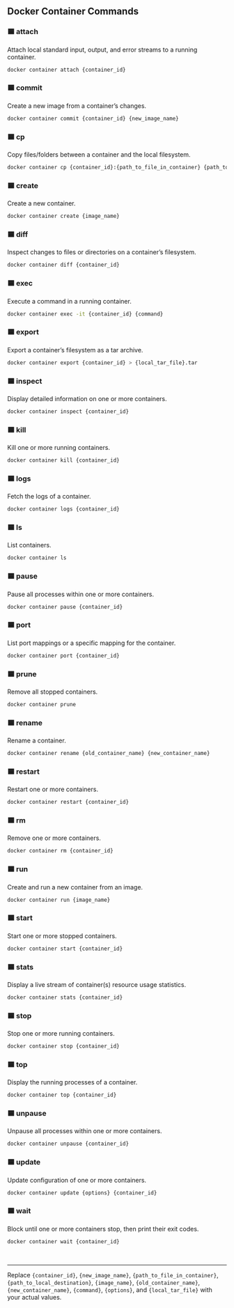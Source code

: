 ## Docker Container Commands

### 🟦 attach
Attach local standard input, output, and error streams to a running container.
```bash
docker container attach {container_id}
```

### 🟦 commit
Create a new image from a container’s changes.
```bash
docker container commit {container_id} {new_image_name}
```

### 🟦 cp
Copy files/folders between a container and the local filesystem.
```bash
docker container cp {container_id}:{path_to_file_in_container} {path_to_local_destination}
```

### 🟦 create
Create a new container.
```bash
docker container create {image_name}
```

### 🟦 diff
Inspect changes to files or directories on a container’s filesystem.
```bash
docker container diff {container_id}
```

### 🟦 exec
Execute a command in a running container.
```bash
docker container exec -it {container_id} {command}
```

### 🟦 export
Export a container’s filesystem as a tar archive.
```bash
docker container export {container_id} > {local_tar_file}.tar
```
### 🟦 inspect
Display detailed information on one or more containers.
```bash
docker container inspect {container_id}
```

### 🟦 kill
Kill one or more running containers.
```bash
docker container kill {container_id}
```

### 🟦 logs
Fetch the logs of a container.
```bash
docker container logs {container_id}
```

### 🟦 ls
List containers.
```bash
docker container ls
```

### 🟦 pause
Pause all processes within one or more containers.
```bash
docker container pause {container_id}
```

### 🟦 port
List port mappings or a specific mapping for the container.
```bash
docker container port {container_id}
```

### 🟦 prune
Remove all stopped containers.
```bash
docker container prune
```

### 🟦 rename
Rename a container.
```bash
docker container rename {old_container_name} {new_container_name}
```

### 🟦 restart
Restart one or more containers.
```bash
docker container restart {container_id}
```

### 🟦 rm
Remove one or more containers.
```bash
docker container rm {container_id}
```

### 🟦 run
Create and run a new container from an image.
```bash
docker container run {image_name}
```

### 🟦 start
Start one or more stopped containers.
```bash
docker container start {container_id}
```

### 🟦 stats
Display a live stream of container(s) resource usage statistics.
```bash
docker container stats {container_id}
```

### 🟦 stop
Stop one or more running containers.
```bash
docker container stop {container_id}
```

### 🟦 top
Display the running processes of a container.
```bash
docker container top {container_id}
```

### 🟦 unpause
Unpause all processes within one or more containers.
```bash
docker container unpause {container_id}
```

### 🟦 update
Update configuration of one or more containers.
```bash
docker container update {options} {container_id}
```

### 🟦 wait
Block until one or more containers stop, then print their exit codes.
```bash
docker container wait {container_id}
```

<br>

--- 

Replace `{container_id}`, `{new_image_name}`, `{path_to_file_in_container}`, `{path_to_local_destination}`, `{image_name}`, `{old_container_name}`, `{new_container_name}`, `{command}`, `{options}`, and `{local_tar_file}` with your actual values.

